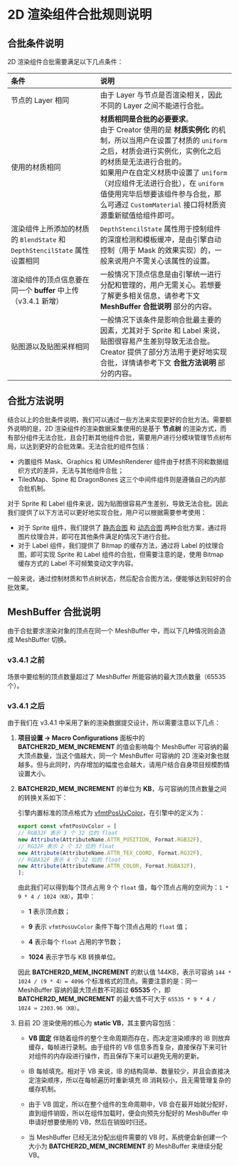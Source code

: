 # 2D 渲染组件合批规则说明

## 合批条件说明

2D 渲染组件合批需要满足以下几点条件：

| 条件 | 说明 |
| :-- | :--- |
| 节点的 Layer 相同 | 由于 Layer 与节点是否渲染相关，因此不同的 Layer 之间不能进行合批。 |
| 使用的材质相同 | **材质相同是合批的必要要求**。<br>由于 Creator 使用的是 **材质实例化** 的机制，所以当用户在设置了材质的 `uniform` 之后，材质会进行实例化，实例化之后的材质是无法进行合批的。<br>如果用户在自定义材质中设置了 `uniform`（对应组件无法进行合批），在 `uniform` 值使用完毕后想要该组件参与合批，那么可通过 `CustomMaterial` 接口将材质资源重新赋值给组件即可。 |
| 渲染组件上所添加的材质的 `BlendState` 和 `DepthStencilState` 属性设置相同 | `DepthStencilState` 属性用于控制组件的深度检测和模板缓冲，是由引擎自动控制（用于 Mask 的效果实现）的，一般来说用户不需关心该属性的设置。 |
| 渲染组件的顶点信息要在同一个 **buffer** 中上传（v3.4.1 新增） | 一般情况下顶点信息是由引擎统一进行分配和管理的，用户无需关心。若想要了解更多相关信息，请参考下文 **MeshBuffer 合批说明** 部分的内容。 |
| 贴图源以及贴图采样相同 | 一般情况下该条件是影响合批最主要的因素，尤其对于 Sprite 和 Label 来说，贴图很容易产生差别导致无法合批。Creator 提供了部分方法用于更好地实现合批，详情请参考下文 **合批方法说明** 部分的内容。 |

## 合批方法说明

结合以上的合批条件说明，我们可以通过一些方法来实现更好的合批方法。需要额外说明的是，2D 渲染组件的渲染数据采集使用的是基于 **节点树** 的渲染方式，而有部分组件无法合批，且会打断其他组件合批，需要用户进行分模块管理节点树布局，以达到更好的合批效果。无法合批的组件包括：

- 内置组件 Mask、Graphics 和 UIMeshRenderer 组件由于材质不同和数据组织方式的差异，无法与其他组件合批；
- TiledMap、Spine 和 DragonBones 这三个中间件组件则是遵循自己的内部合批机制。

对于 Sprite 和 Label 组件来说，因为贴图很容易产生差别，导致无法合批。因此我们提供了以下方法可以更好地实现合批，用户可以根据需要参考使用：

- 对于 Sprite 组件，我们提供了 [静态合图](../../../asset/auto-atlas.md) 和 [动态合图](../../../advanced-topics/dynamic-atlas.md) 两种合批方案，通过将图片纹理合并，即可在其他条件满足的情况下进行合批。
- 对于 Label 组件，我们提供了 Bitmap 的缓存方法，通过将 Label 的纹理合图，即可实现 Sprite 和 Label 组件的合批，但需要注意的是，使用 Bitmap 缓存方式的 Label 不可频繁变动文字内容。

一般来说，通过控制材质和节点树状态，然后配合合图方法，便能够达到较好的合批效果。

## MeshBuffer 合批说明

由于合批要求渲染对象的顶点在同一个 MeshBuffer 中，而以下几种情况则会造成 MeshBuffer 切换。

### v3.4.1 之前

场景中要绘制的顶点数量超过了 MeshBuffer 所能容纳的最大顶点数量（65535 个）。

### v3.4.1 之后

由于我们在 v3.4.1 中采用了新的渲染数据提交设计，所以需要注意以下几点：

1. **项目设置 -> Macro Configurations** 面板中的 **BATCHER2D_MEM_INCREMENT** 的值会影响每个 MeshBuffer 可容纳的最大顶点数量，当这个值越大，同一个 MeshBuffer 可容纳的 2D 渲染对象也就越多。但与此同时，内存增加的幅度也会越大，请用户结合自身项目规模酌情设置大小。

2. **BATCHER2D_MEM_INCREMENT** 的单位为 **KB**，与可容纳的顶点数量之间的转换关系如下：

    引擎内置标准的顶点格式为 [vfmtPosUvColor](https://github.com/cocos-creator/engine/blob/v3.4.1/cocos/2d/renderer/vertex-format.ts#L43)，在引擎中的定义为：

    ```ts
    export const vfmtPosUvColor = [
    // RGB32F 表示 3 个 32 位的 float
    new Attribute(AttributeName.ATTR_POSITION, Format.RGB32F),
    // RG32F 表示 2 个 32 位的 float
    new Attribute(AttributeName.ATTR_TEX_COORD, Format.RG32F),
    // RGBA32F 表示 4 个 32 位的 float
    new Attribute(AttributeName.ATTR_COLOR, Format.RGBA32F),
    ];
    ```

    由此我们可以得到每个顶点占用 9 个 `float` 值，每个顶点占用的空间为：`1 * 9 * 4 / 1024（KB）`，其中：

      - **1** 表示顶点数；

      - **9** 表示 `vfmtPosUvColor` 条件下每个顶点占用的 `float` 值；

      - **4** 表示每个 `float` 占用的字节数；

      - **1024** 表示字节与 KB 转换单位。

    因此 **BATCHER2D_MEM_INCREMENT** 的默认值 144KB，表示可容纳 `144 * 1024 / (9 * 4）= 4096` 个标准格式的顶点。需要注意的是：同一 MeshBuffer 容纳的最大顶点数不可超过 **65535** 个，即 **BATCHER2D_MEM_INCREMENT** 的最大值不可大于 `65535 * 9 * 4 / 1024 ≈ 2303.96（KB）`。

3. 目前 2D 渲染使用的核心为 **static VB**，其主要内容包括：

    - **VB 固定** 伴随着组件的整个生命周期而存在，而决定渲染顺序的 IB 则放弃缓存，每帧进行录制。由于组件的 VB 信息多而复杂，直接保存下来可针对组件的内存段进行操作，而且保存下来可以避免无用的更新。

    - IB 每帧填充。相对于 VB 来说，IB 的结构简单、数量较少，并且会直接决定渲染顺序，所以在每帧遍历时重新填充 IB 消耗较小，且无需管理复杂的缓存机制。

    - 由于 VB 固定，所以在整个组件的生命周期中，VB 会在最开始就分配好，直到组件销毁，所以在组件加载时，便会向预先分配好的 MeshBuffer 中申请好想要使用的 VB，然后在销毁时归还。

    - 当 MeshBuffer 已经无法分配出组件需要的 VB 时，系统便会新创建一个大小为 **BATCHER2D_MEM_INCREMENT** 的 MeshBuffer 来继续分配 VB。

